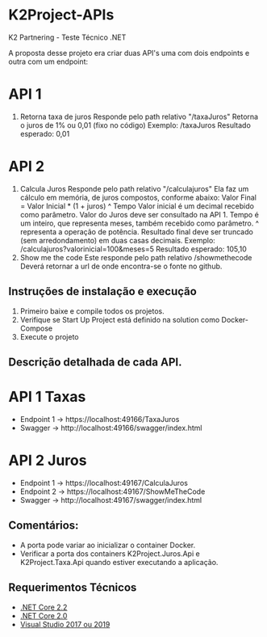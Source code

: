 # K2Project-APIs
K2 Partnering - Teste Técnico .NET

A proposta desse projeto era criar duas API's uma com dois endpoints e outra com um endpoint:

# API 1
1) Retorna taxa de juros
Responde pelo path relativo "/taxaJuros"
Retorna o juros de 1% ou 0,01 (fixo no código)
Exemplo: /taxaJuros Resultado esperado: 0,01

# API 2
1) Calcula Juros
Responde pelo path relativo "/calculajuros"
Ela faz um cálculo em memória, de juros compostos, conforme abaixo: Valor Final =
Valor Inicial * (1 + juros) ^ Tempo
Valor inicial é um decimal recebido como parâmetro.
Valor do Juros deve ser consultado na API 1.
Tempo é um inteiro, que representa meses, também recebido como parâmetro.
^ representa a operação de potência.
Resultado final deve ser truncado (sem arredondamento) em duas casas decimais.
Exemplo: /calculajuros?valorinicial=100&meses=5 Resultado esperado: 105,10
2) Show me the code
Este responde pelo path relativo /showmethecode Deverá retornar a url de onde
encontra-se o fonte no github.

## Instruções de instalação e execução
1. Primeiro baixe e compile todos os projetos.
2. Verifique se Start Up Project está definido na solution como Docker-Compose
3. Execute o projeto

## Descrição detalhada de cada API.

# API 1 Taxas
 - Endpoint 1 -> https://localhost:49166/TaxaJuros
 - Swagger -> http://localhost:49166/swagger/index.html

# API 2 Juros
 - Endpoint 1 -> https://localhost:49167/CalculaJuros
 - Endpoint 2 -> https://localhost:49167/ShowMeTheCode
 - Swagger -> http://localhost:49167/swagger/index.html

## Comentários:
 - A porta pode variar ao inicializar o container Docker. 
 - Verificar a porta dos containers K2Project.Juros.Api e K2Project.Taxa.Api quando estiver executando a aplicação.

## Requerimentos Técnicos
 - [.NET Core 2.2](https://dotnet.microsoft.com/download/visual-studio-sdks?utm_source=getdotnetsdk&utm_medium=referral)
 - [.NET Core 2.0](https://dotnet.microsoft.com/download/visual-studio-sdks?utm_source=getdotnetsdk&utm_medium=referral)
 - [Visual Studio 2017 ou 2019](https://visualstudio.microsoft.com/pt-br/downloads/)
